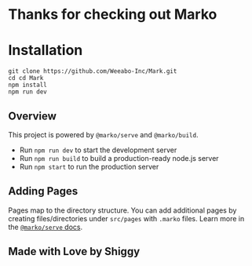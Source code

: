 # Thanks for checking out Marko

# Installation

```
git clone https://github.com/Weeabo-Inc/Mark.git
cd cd Mark
npm install
npm run dev
```

## Overview

This project is powered by `@marko/serve` and `@marko/build`.

- Run `npm run dev` to start the development server
- Run `npm run build` to build a production-ready node.js server
- Run `npm start` to run the production server

## Adding Pages

Pages map to the directory structure. You can add additional pages by creating files/directories under `src/pages` with `.marko` files.  Learn more in the [`@marko/serve` docs](https://github.com/marko-js/cli/blob/master/packages/serve/README.md).

## Made with Love by Shiggy
